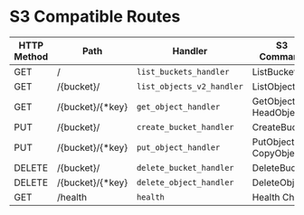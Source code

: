 # S3 Compatible Routes

| HTTP Method | Path              | Handler                    | S3 Command           |
|-------------|-------------------|----------------------------|----------------------|
| GET         | /                 | `list_buckets_handler`     | ListBuckets          |
| GET         | /{bucket}/        | `list_objects_v2_handler`  | ListObjectsV2        |
| GET         | /{bucket}/{*key}  | `get_object_handler`       | GetObject / HeadObject |
| PUT         | /{bucket}/        | `create_bucket_handler`    | CreateBucket         |
| PUT         | /{bucket}/{*key}  | `put_object_handler`       | PutObject / CopyObject |
| DELETE      | /{bucket}/        | `delete_bucket_handler`    | DeleteBucket         |
| DELETE      | /{bucket}/{*key}  | `delete_object_handler`    | DeleteObject         |
| GET         | /health           | `health`                   | Health Check         |